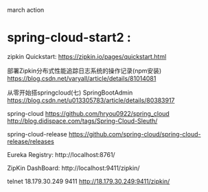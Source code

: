 march action

# spring-cloud-start2 :

zipkin Quickstart:
https://zipkin.io/pages/quickstart.html

部署Zipkin分布式性能追踪日志系统的操作记录(npm安装)
https://blog.csdn.net/varyall/article/details/81014081


从零开始搭springcloud(七) SpringBootAdmin
https://blog.csdn.net/u013305783/article/details/80383917

spring-cloud
https://github.com/hryou0922/spring_cloud
http://blog.didispace.com/tags/Spring-Cloud-Sleuth/

spring-cloud-release
https://github.com/spring-cloud/spring-cloud-release/releases

Eureka Registry:
http://localhost:8761/

ZipKin DashBoard:
http://localhost:9411/zipkin/

telnet 18.179.30.249 9411
http://18.179.30.249:9411/zipkin/






